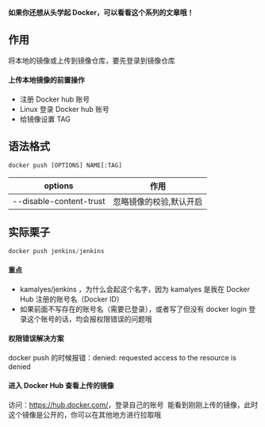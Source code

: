 **如果你还想从头学起 Docker，可以看看这个系列的文章哦！**

## 作用
将本地的镜像或上传到镜像仓库，要先登录到镜像仓库

#### 上传本地镜像的前置操作

- 注册 Docker hub 账号
- Linux 登录 Docker hub 账号
- 给镜像设置 TAG

## 语法格式
```python
docker push [OPTIONS] NAME[:TAG]
```
options	| 作用
|----|----|
--disable-content-trust	| 忽略镜像的校验,默认开启

## 实际栗子
```python
docker push jenkins/jenkins
```

#### 重点

- kamalyes/jenkins&nbsp;，为什么会起这个名字，因为 kamalyes 是我在 Docker Hub 注册的账号名（Docker ID）
- 如果前面不写存在的账号名（需要已登录），或者写了但没有&nbsp;docker login&nbsp;登录这个账号的话，均会报权限错误的问题哦


#### 权限错误解决方案
docker push 的时候报错：denied: requested access to the resource is denied

#### 进入 Docker Hub 查看上传的镜像
访问：<a href="https://hub.docker.com/" target="_blank" rel="noopener">https://hub.docker.com/</a>，登录自己的账号
&nbsp;能看到刚刚上传的镜像，此时这个镜像是公开的，你可以在其他地方进行拉取哦

